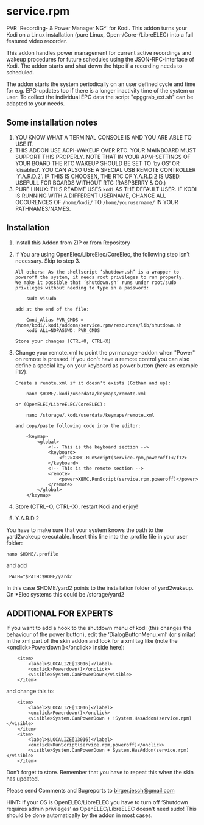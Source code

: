 service.rpm
===========

PVR 'Recording- & Power Manager NG²' for Kodi. This addon turns your Kodi on a Linux installation (pure Linux, Open-/Core-/LibreELEC) 
into a full featured video recorder.

This addon handles power management for current active recordings and wakeup procedures for future schedules using 
the JSON-RPC-Interface of Kodi. The addon starts and shut down the htpc if a recording needs to scheduled. 

The addon starts the system periodically on an user defined cycle and time for e.g. EPG-updates too if there is a longer 
inactivity time of the system or user. To collect the individual EPG data the script "epggrab_ext.sh" can be adapted to your needs.


Some installation notes
-----------------------

1.	YOU KNOW WHAT A TERMINAL CONSOLE IS AND YOU ARE ABLE TO USE IT.
2.	THIS ADDON USE ACPI-WAKEUP OVER RTC. YOUR MAINBOARD MUST SUPPORT THIS PROPERLY. NOTE THAT IN YOUR APM-SETTINGS OF 
    YOUR BOARD THE RTC WAKEUP SHOULD BE SET TO ‘by OS’ OR ‘disabled’. YOU CAN ALSO USE A SPECIAL USB REMOTE CONTROLLER 'Y.A.R.D.2'. 
    IF THIS IS CHOOSEN, THE RTC OF Y.A.R.D.2 IS USED. USEFULL FOR BOARDS WITHOUT RTC (RASPBERRY & CO.)
3.	PURE LINUX: THIS README USES ```kodi``` AS THE DEFAULT USER. IF KODI IS RUNNING WITH A DIFFERENT USERNAME, CHANGE ALL 
OCCURENCES OF ```/home/kodi/``` TO ```/home/yourusername/``` IN YOUR PATHNAMES/NAMES.

Installation
------------

1.	Install this Addon from ZIP or from Repository

2.	If You are using OpenElec/LibreElec/CoreElec, the following step isn’t necessary. Skip to step 3.

        All others: As the shellscript ‘shutdown.sh’ is a wrapper to poweroff the system, it needs root privileges to run properly. 
        We make it possible that ‘shutdown.sh’ runs under root/sudo privileges without needing to type in a password:
    
            sudo visudo
    
        add at the end of the file:
        
            Cmnd_Alias PVR_CMDS = /home/kodi/.kodi/addons/service.rpm/resources/lib/shutdown.sh
            kodi ALL=NOPASSWD: PVR_CMDS
    
        Store your changes (CTRL+O, CTRL+X)

3.	Change your remote.xml to point the pvrmanager-addon when "Power" on remote is pressed. If you don't have a remote 
control you can also define a special key on your keyboard as power button (here as example F12).

        Create a remote.xml if it doesn't exists (Gotham and up):
    
            nano $HOME/.kodi/userdata/keymaps/remote.xml
            
        or (OpenELEC/LibreELEC/CoreELEC):
            
            nano /storage/.kodi/userdata/keymaps/remote.xml
    
        and copy/paste following code into the editor: 
    
            <keymap>
                <global>
                    <!-- This is the keyboard section -->
                    <keyboard>
                        <f12>XBMC.RunScript(service.rpm,poweroff)</f12>
                    </keyboard>
                    <!-- This is the remote section -->
                    <remote>
                        <power>XBMC.RunScript(service.rpm,poweroff)</power>
                    </remote>
                </global>
            </keymap>

4.	Store (CTRL+O, CTRL+X), restart Kodi and enjoy!

5.  Y.A.R.D.2

You have to make sure that your system knows the path to the yard2wakeup executable. Insert this line into the .profile file in your user folder:

    nano $HOME/.profile
    
and add

     PATH="$PATH:$HOME/yard2
     
In this case $HOME/yard2 points to the installation folder of yard2wakeup. On *Elec systems this could be /storage/yard2


ADDITIONAL FOR EXPERTS
----------------------

If you want to add a hook to the shutdown menu of kodi (this changes the behaviour of the power button), edit the ‘DialogButtonMenu.xml’ 
(or similar) in the xml part of the skin addon and look for a xml tag like (note the &lt;onclick&gt;Powerdown()&lt;/onclick&gt; inside here):

        <item>
            <label>$LOCALIZE[13016]</label>
            <onclick>Powerdown()</onclick>
            <visible>System.CanPowerDown</visible>
        </item>

and change this to:

        <item>
            <label>$LOCALIZE[13016]</label>
            <onclick>Powerdown()</onclick>
            <visible>System.CanPowerDown + !System.HasAddon(service.rpm)</visible>
        </item>
        <item>
            <label>$LOCALIZE[13016]</label>
            <onclick>RunScript(service.rpm,poweroff)</onclick>
            <visible>System.CanPowerDown + System.HasAddon(service.rpm)</visible>
        </item>

Don’t forget to store. Remember that you have to repeat this when the skin has updated.

Please send Comments and Bugreports to birger.jesch@gmail.com

HINT: If your OS is OpenELEC/LibreELEC you have to turn off ‘Shutdown requires admin privileges’ as OpenELEC/LibreELEC doesn’t need sudo! 
This should be done automatically by the addon in most cases.